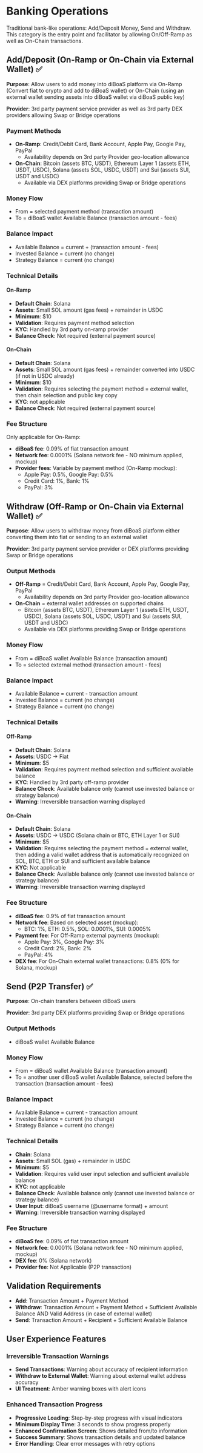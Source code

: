 # Banking Operations

Traditional bank-like operations: Add/Deposit Money, Send and Withdraw. This category is the entry point and facilitator by allowing On/Off-Ramp as well as On-Chain transactions.

## Add/Deposit (On-Ramp or On-Chain via External Wallet) ✅

**Purpose**: Allow users to add money into diBoaS platform via On-Ramp (Convert fiat to crypto and add to diBoaS wallet) or On-Chain (using an external wallet sending assets into diBoaS wallet via diBoaS public key)

**Provider**: 3rd party payment service provider as well as 3rd party DEX providers allowing Swap or Bridge operations

### Payment Methods
- **On-Ramp**: Credit/Debit Card, Bank Account, Apple Pay, Google Pay, PayPal
  - Availability depends on 3rd party Provider geo-location allowance 
- **On-Chain**: Bitcoin (assets BTC, USDT), Ethereum Layer 1 (assets ETH, USDT, USDC), Solana (assets SOL, USDC, USDT) and Sui (assets SUI, USDT and USDC)
  - Available via DEX platforms providing Swap or Bridge operations

### Money Flow
- From = selected payment method (transaction amount)
- To = diBoaS wallet Available Balance (transaction amount - fees)

### Balance Impact
- Available Balance = current + (transaction amount - fees)
- Invested Balance = current (no change)
- Strategy Balance = current (no change)

### Technical Details

#### On-Ramp
- **Default Chain**: Solana
- **Assets**: Small SOL amount (gas fees) + remainder in USDC
- **Minimum**: $10
- **Validation**: Requires payment method selection
- **KYC**: Handled by 3rd party on-ramp provider
- **Balance Check**: Not required (external payment source)

#### On-Chain
- **Default Chain**: Solana
- **Assets**: Small SOL amount (gas fees) + remainder converted into USDC (if not in USDC already)
- **Minimum**: $10
- **Validation**: Requires selecting the payment method = external wallet, then chain selection and public key copy
- **KYC**: not applicable
- **Balance Check**: Not required (external payment source)

### Fee Structure
Only applicable for On-Ramp:
- **diBoaS fee**: 0.09% of fiat transaction amount
- **Network fee**: 0.0001% (Solana network fee - NO minimum applied, mockup)
- **Provider fees**: Variable by payment method (On-Ramp mockup):
  - Apple Pay: 0.5%, Google Pay: 0.5%
  - Credit Card: 1%, Bank: 1%
  - PayPal: 3%

## Withdraw (Off-Ramp or On-Chain via External Wallet) ✅

**Purpose**: Allow users to withdraw money from diBoaS platform either converting them into fiat or sending to an external wallet

**Provider**: 3rd party payment service provider or DEX platforms providing Swap or Bridge operations

### Output Methods
- **Off-Ramp** = Credit/Debit Card, Bank Account, Apple Pay, Google Pay, PayPal
  - Availability depends on 3rd party Provider geo-location allowance
- **On-Chain** = external wallet addresses on supported chains
  - Bitcoin (assets BTC, USDT), Ethereum Layer 1 (assets ETH, USDT, USDC), Solana (assets SOL, USDC, USDT) and Sui (assets SUI, USDT and USDC)
  - Available via DEX platforms providing Swap or Bridge operations

### Money Flow
- From = diBoaS wallet Available Balance (transaction amount)
- To = selected external method (transaction amount - fees) 

### Balance Impact
- Available Balance = current - transaction amount
- Invested Balance = current (no change)
- Strategy Balance = current (no change)

### Technical Details

#### Off-Ramp
- **Default Chain**: Solana
- **Assets**: USDC → Fiat
- **Minimum**: $5
- **Validation**: Requires payment method selection and sufficient available balance
- **KYC**: Handled by 3rd party off-ramp provider
- **Balance Check**: Available balance only (cannot use invested balance or strategy balance)
- **Warning**: Irreversible transaction warning displayed

#### On-Chain
- **Default Chain**: Solana
- **Assets**: USDC → USDC (Solana chain or BTC, ETH Layer 1 or SUI)
- **Minimum**: $5
- **Validation**: Requires selecting the payment method = external wallet, then adding a valid wallet address that is automatically recognized on SOL, BTC, ETH or SUI and sufficient available balance
- **KYC**: Not applicable
- **Balance Check**: Available balance only (cannot use invested balance or strategy balance)
- **Warning**: Irreversible transaction warning displayed

### Fee Structure
- **diBoaS fee**: 0.9% of fiat transaction amount
- **Network fee**: Based on selected asset (mockup):
  - BTC: 1%, ETH: 0.5%, SOL: 0.0001%, SUI: 0.0005%
- **Payment fee**: For Off-Ramp external payments (mockup):
  - Apple Pay: 3%, Google Pay: 3%
  - Credit Card: 2%, Bank: 2%
  - PayPal: 4%
- **DEX fee**: For On-Chain external wallet transactions: 0.8% (0% for Solana, mockup)

## Send (P2P Transfer) ✅

**Purpose**: On-chain transfers between diBoaS users

**Provider**: 3rd party DEX platforms providing Swap or Bridge operations

### Output Methods
- diBoaS wallet Available Balance

### Money Flow
- From = diBoaS wallet Available Balance (transaction amount)
- To = another user diBoaS wallet Available Balance, selected before the transaction (transaction amount - fees)

### Balance Impact
- Available Balance = current - transaction amount
- Invested Balance = current (no change)
- Strategy Balance = current (no change)

### Technical Details
- **Chain**: Solana
- **Assets**: Small SOL (gas) + remainder in USDC
- **Minimum**: $5
- **Validation**: Requires valid user input selection and sufficient available balance
- **KYC**: not applicable
- **Balance Check**: Available balance only (cannot use invested balance or strategy balance)
- **User Input**: diBoaS username (@username format) + amount
- **Warning**: Irreversible transaction warning displayed

### Fee Structure
- **diBoaS fee**: 0.09% of fiat transaction amount
- **Network fee**: 0.0001% (Solana network fee - NO minimum applied, mockup)
- **DEX fee**: 0% (Solana network)
- **Provider fee**: Not Applicable (P2P transaction)

## Validation Requirements

- **Add**: Transaction Amount + Payment Method
- **Withdraw**: Transaction Amount + Payment Method + Sufficient Available Balance AND Valid Address (in case of external wallet)
- **Send**: Transaction Amount + Recipient + Sufficient Available Balance  

## User Experience Features

### Irreversible Transaction Warnings
- **Send Transactions**: Warning about accuracy of recipient information
- **Withdraw to External Wallet**: Warning about external wallet address accuracy
- **UI Treatment**: Amber warning boxes with alert icons

### Enhanced Transaction Progress
- **Progressive Loading**: Step-by-step progress with visual indicators
- **Minimum Display Time**: 3 seconds to show progress properly
- **Enhanced Confirmation Screen**: Shows detailed from/to information
- **Success Summary**: Shows transaction details and updated balance
- **Error Handling**: Clear error messages with retry options